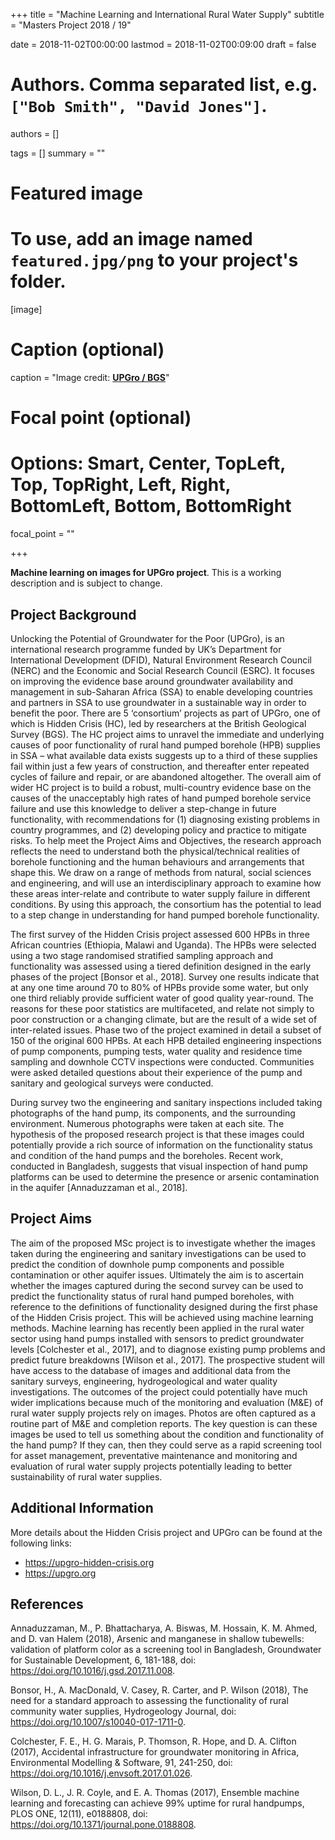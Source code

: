 +++
title = "Machine Learning and International Rural Water Supply"
subtitle = "Masters Project 2018 / 19"

date = 2018-11-02T00:00:00
lastmod = 2018-11-02T00:09:00
draft = false

# Authors. Comma separated list, e.g. `["Bob Smith", "David Jones"]`.
authors = []

tags = []
summary = ""

# Featured image
# To use, add an image named `featured.jpg/png` to your project's folder.
[image]
  # Caption (optional)
  caption = "Image credit: [**UPGro / BGS**](https://upgro-hidden-crisis.org)"

  # Focal point (optional)
  # Options: Smart, Center, TopLeft, Top, TopRight, Left, Right, BottomLeft, Bottom, BottomRight
  focal_point = ""

+++

**Machine learning on images for UPGro project**. This is a working description and is subject to change.

## Project Background

Unlocking the Potential of Groundwater for the Poor (UPGro), is an international research programme funded by UK’s Department for International Development (DFID), Natural Environment Research Council (NERC) and the Economic and Social Research Council (ESRC). It focuses on improving the evidence base around groundwater availability and management in sub-Saharan Africa (SSA) to enable developing countries and partners in SSA to use groundwater in a sustainable way in order to benefit the poor. There are 5 ‘consortium’ projects as part of UPGro, one of which is Hidden Crisis (HC), led by researchers at the British Geological Survey (BGS). The HC project aims to unravel the immediate and underlying causes of poor functionality of rural hand pumped borehole (HPB) supplies in SSA – what available data exists suggests up to a third of these supplies fail within just a few years of construction, and thereafter enter repeated cycles of failure and repair, or are abandoned altogether. The overall aim of wider HC project is to build a robust, multi-country evidence base on the causes of the unacceptably high rates of hand pumped borehole service failure and use this knowledge to deliver a step-change in future functionality, with recommendations for (1) diagnosing existing problems in country programmes, and (2) developing policy and practice to mitigate risks. To help meet the Project Aims and Objectives, the research approach reflects the need to understand both the physical/technical realities of borehole functioning and the human behaviours and arrangements that shape this. We draw on a range of methods from natural, social sciences and engineering, and will use an interdisciplinary approach to examine how these areas inter-relate and contribute to water supply failure in different conditions. By using this approach, the consortium has the potential to lead to a step change in understanding for hand pumped borehole functionality.

The first survey of the Hidden Crisis project assessed 600 HPBs in three African countries (Ethiopia, Malawi and Uganda). The HPBs were selected using a two stage randomised stratified sampling approach and functionality was assessed using a tiered definition designed in the early phases of the project [Bonsor et al., 2018]. Survey one results indicate that at any one time around 70 to 80% of HPBs provide some water, but only one third reliably provide sufficient water of good quality year-round. The reasons for these poor statistics are multifaceted, and relate not simply to poor construction or a changing climate, but are the result of a wide set of inter-related issues. Phase two of the project examined in detail a subset of 150 of the original 600 HPBs. At each HPB detailed engineering inspections of pump components, pumping tests, water quality and residence time sampling and downhole CCTV inspections were conducted. Communities were asked detailed questions about their experience of the pump and sanitary and geological surveys were conducted.

During survey two the engineering and sanitary inspections included taking photographs of the hand pump, its components, and the surrounding environment. Numerous photographs were taken at each site. The hypothesis of the proposed research project is that these images could potentially provide a rich source of information on the functionality status and condition of the hand pumps and the boreholes. Recent work, conducted in Bangladesh, suggests that visual inspection of hand pump platforms can be used to determine the presence or arsenic contamination in the aquifer [Annaduzzaman et al., 2018].

## Project Aims
The aim of the proposed MSc project is to investigate whether the images taken during the engineering and sanitary investigations can be used to predict the condition of downhole pump components and possible contamination or other aquifer issues. Ultimately the aim is to ascertain whether the images captured during the second survey can be used to predict the functionality status of rural hand pumped boreholes, with reference to the definitions of functionality designed during the first phase of the Hidden Crisis project. This will be achieved using machine learning methods. Machine learning has recently been applied in the rural water sector using hand pumps installed with sensors to predict groundwater levels [Colchester et al., 2017], and to diagnose existing pump problems and predict future breakdowns [Wilson et al., 2017]. The prospective student will have access to the database of images and additional data from the sanitary surveys, engineering, hydrogeological and water quality investigations. The outcomes of the project could potentially have much wider implications because much of the monitoring and evaluation (M&E) of rural water supply projects rely on images. Photos are often captured as a routine part of M&E and completion reports. The key question is can these images be used to tell us something about the condition and functionality of the hand pump? If they can, then they could serve as a rapid screening tool for asset management, preventative maintenance and monitoring and evaluation of rural water supply projects potentially leading to better sustainability of rural water supplies.

## Additional Information
More details about the Hidden Crisis project and UPGro can be found at the following links:
- https://upgro-hidden-crisis.org
- https://upgro.org

## References
Annaduzzaman, M., P. Bhattacharya, A. Biswas, M. Hossain, K. M. Ahmed, and D. van Halem (2018), Arsenic and manganese in shallow tubewells: validation of platform color as a screening tool in Bangladesh, Groundwater for Sustainable Development, 6, 181-188, doi: https://doi.org/10.1016/j.gsd.2017.11.008.

Bonsor, H., A. MacDonald, V. Casey, R. Carter, and P. Wilson (2018), The need for a standard approach to assessing the functionality of rural community water supplies, Hydrogeology Journal, doi: https://doi.org/10.1007/s10040-017-1711-0.

Colchester, F. E., H. G. Marais, P. Thomson, R. Hope, and D. A. Clifton (2017), Accidental infrastructure for groundwater monitoring in Africa, Environmental Modelling & Software, 91, 241-250, doi: https://doi.org/10.1016/j.envsoft.2017.01.026.

Wilson, D. L., J. R. Coyle, and E. A. Thomas (2017), Ensemble machine learning and forecasting can achieve 99% uptime for rural handpumps, PLOS ONE, 12(11), e0188808, doi: https://doi.org/10.1371/journal.pone.0188808.
